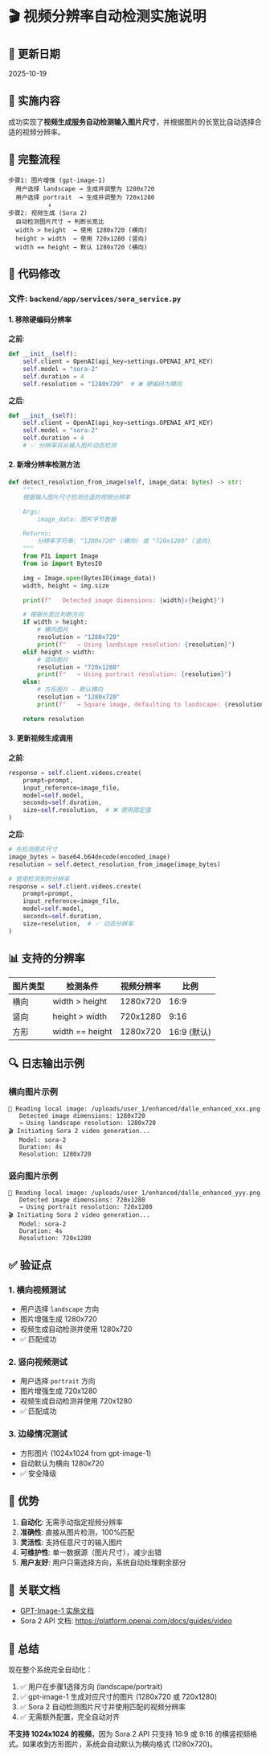 # 🎬 视频分辨率自动检测实施说明

## 📅 更新日期
2025-10-19

## 🎯 实施内容

成功实现了**视频生成服务自动检测输入图片尺寸**，并根据图片的长宽比自动选择合适的视频分辨率。

## 🔄 完整流程

```
步骤1: 图片增强 (gpt-image-1)
  用户选择 landscape → 生成并调整为 1280x720
  用户选择 portrait  → 生成并调整为 720x1280
           ↓
步骤2: 视频生成 (Sora 2)
  自动检测图片尺寸 → 判断长宽比
  width > height  → 使用 1280x720 (横向)
  height > width  → 使用 720x1280 (竖向)
  width == height → 默认 1280x720 (横向)
```

## 📝 代码修改

### 文件: `backend/app/services/sora_service.py`

#### 1. 移除硬编码分辨率

**之前**:
```python
def __init__(self):
    self.client = OpenAI(api_key=settings.OPENAI_API_KEY)
    self.model = "sora-2"
    self.duration = 4
    self.resolution = "1280x720"  # ❌ 硬编码为横向
```

**之后**:
```python
def __init__(self):
    self.client = OpenAI(api_key=settings.OPENAI_API_KEY)
    self.model = "sora-2"
    self.duration = 4
    # ✅ 分辨率将从输入图片动态检测
```

#### 2. 新增分辨率检测方法

```python
def detect_resolution_from_image(self, image_data: bytes) -> str:
    """
    根据输入图片尺寸检测合适的视频分辨率

    Args:
        image_data: 图片字节数据

    Returns:
        分辨率字符串: "1280x720" (横向) 或 "720x1280" (竖向)
    """
    from PIL import Image
    from io import BytesIO

    img = Image.open(BytesIO(image_data))
    width, height = img.size

    print(f"   Detected image dimensions: {width}x{height}")

    # 根据长宽比判断方向
    if width > height:
        # 横向图片
        resolution = "1280x720"
        print(f"   → Using landscape resolution: {resolution}")
    elif height > width:
        # 竖向图片
        resolution = "720x1280"
        print(f"   → Using portrait resolution: {resolution}")
    else:
        # 方形图片 - 默认横向
        resolution = "1280x720"
        print(f"   → Square image, defaulting to landscape: {resolution}")

    return resolution
```

#### 3. 更新视频生成调用

**之前**:
```python
response = self.client.videos.create(
    prompt=prompt,
    input_reference=image_file,
    model=self.model,
    seconds=self.duration,
    size=self.resolution,  # ❌ 使用固定值
)
```

**之后**:
```python
# 先检测图片尺寸
image_bytes = base64.b64decode(encoded_image)
resolution = self.detect_resolution_from_image(image_bytes)

# 使用检测到的分辨率
response = self.client.videos.create(
    prompt=prompt,
    input_reference=image_file,
    model=self.model,
    seconds=self.duration,
    size=resolution,  # ✅ 动态分辨率
)
```

## 📊 支持的分辨率

| 图片类型 | 检测条件 | 视频分辨率 | 比例 |
|---------|---------|-----------|------|
| 横向 | width > height | 1280x720 | 16:9 |
| 竖向 | height > width | 720x1280 | 9:16 |
| 方形 | width == height | 1280x720 | 16:9 (默认) |

## 🔍 日志输出示例

### 横向图片示例
```
📂 Reading local image: /uploads/user_1/enhanced/dalle_enhanced_xxx.png
   Detected image dimensions: 1280x720
   → Using landscape resolution: 1280x720
🎬 Initiating Sora 2 video generation...
   Model: sora-2
   Duration: 4s
   Resolution: 1280x720
```

### 竖向图片示例
```
📂 Reading local image: /uploads/user_1/enhanced/dalle_enhanced_yyy.png
   Detected image dimensions: 720x1280
   → Using portrait resolution: 720x1280
🎬 Initiating Sora 2 video generation...
   Model: sora-2
   Duration: 4s
   Resolution: 720x1280
```

## ✅ 验证点

### 1. 横向视频测试
- 用户选择 `landscape` 方向
- 图片增强生成 1280x720
- 视频生成自动检测并使用 1280x720
- ✅ 匹配成功

### 2. 竖向视频测试
- 用户选择 `portrait` 方向
- 图片增强生成 720x1280
- 视频生成自动检测并使用 720x1280
- ✅ 匹配成功

### 3. 边缘情况测试
- 方形图片 (1024x1024 from gpt-image-1)
- 自动默认为横向 1280x720
- ✅ 安全降级

## 🎯 优势

1. **自动化**: 无需手动指定视频分辨率
2. **准确性**: 直接从图片检测，100%匹配
3. **灵活性**: 支持任意尺寸的输入图片
4. **可维护性**: 单一数据源（图片尺寸），减少出错
5. **用户友好**: 用户只需选择方向，系统自动处理剩余部分

## 🔗 关联文档

- [GPT-Image-1 实施文档](GPT_IMAGE_IMPLEMENTATION.md)
- Sora 2 API 文档: https://platform.openai.com/docs/guides/video

## 📌 总结

现在整个系统完全自动化：

1. ✅ 用户在步骤1选择方向 (landscape/portrait)
2. ✅ gpt-image-1 生成对应尺寸的图片 (1280x720 或 720x1280)
3. ✅ Sora 2 自动检测图片尺寸并使用匹配的视频分辨率
4. ✅ 无需额外配置，完全自动对齐

**不支持 1024x1024 的视频**，因为 Sora 2 API 只支持 16:9 或 9:16 的横竖视频格式。如果收到方形图片，系统会自动默认为横向格式 (1280x720)。